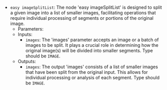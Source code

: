 - `easy imageSplitList`: The node 'easy imageSplitList' is designed to split a given image into a list of smaller images, facilitating operations that require individual processing of segments or portions of the original image.
    - Parameters:
    - Inputs:
        - `images`: The 'images' parameter accepts an image or a batch of images to be split. It plays a crucial role in determining how the original image(s) will be divided into smaller segments. Type should be `IMAGE`.
    - Outputs:
        - `images`: The output 'images' consists of a list of smaller images that have been split from the original input. This allows for individual processing or analysis of each segment. Type should be `IMAGE`.
